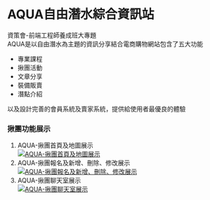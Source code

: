 AQUA自由潛水綜合資訊站
=============
資策會-前端工程師養成班大專題  
AQUA是以自由潛水為主題的資訊分享結合電商購物網站包含了五大功能
+ 專業課程
+ 揪團活動
+ 文章分享
+ 裝備販賣
+ 潛點介紹

以及設計完善的會員系統及賣家系統，提供給使用者最優良的體驗

### 揪團功能展示
1. AQUA-揪團首頁及地圖展示  
[![AQUA-揪團首頁及地圖展示](http://img.youtube.com/vi/RL8RmWDP3Mw/0.jpg)](http://www.youtube.com/watch?v=RL8RmWDP3Mw "AQUA-揪團首頁及地圖展示")  
2. AQUA-揪團報名及新增、刪除、修改展示  
[![AQUA-揪團報名及新增、刪除、修改展示](http://img.youtube.com/vi/9FPbrApRsQU/0.jpg)](http://www.youtube.com/watch?v=9FPbrApRsQU "AQUA-揪團報名及新增、刪除、修改展示")  
3. AQUA-揪團聊天室展示  
[![AQUA-揪團聊天室展示](http://img.youtube.com/vi/xPW3W4aGD0Y/0.jpg)](http://www.youtube.com/watch?v=xPW3W4aGD0Y "AQUA-揪團聊天室展示")  
